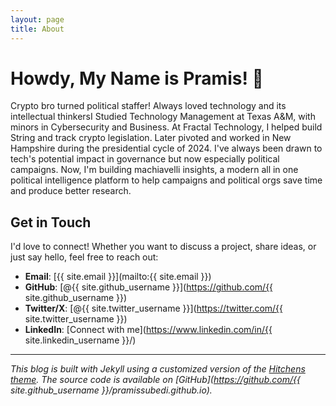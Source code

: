 ```yaml
---
layout: page
title: About
---
```


# Howdy, My Name is Pramis! 👋

Crypto bro turned political staffer!
Always loved technology and its intellectual thinkersI Studied Technology Management at Texas A&M, with minors in Cybersecurity and Business. At Fractal Technology, I helped build String and track crypto legislation. Later pivoted and worked in New Hampshire during the presidential cycle of 2024. I've always been drawn to tech's potential impact in governance but now especially political campaigns. Now, I'm building machiavelli insights, a modern all in one political intelligence platform to help campaigns and political orgs save time and produce better research.

## Get in Touch

I'd love to connect! Whether you want to discuss a project, share ideas, or just say hello, feel free to reach out:

- **Email**: [{{ site.email }}](mailto:{{ site.email }})
- **GitHub**: [@{{ site.github_username }}](https://github.com/{{ site.github_username }})
- **Twitter/X**: [@{{ site.twitter_username }}](https://twitter.com/{{ site.twitter_username }})
- **LinkedIn**: [Connect with me](https://www.linkedin.com/in/{{ site.linkedin_username }}/)

---

*This blog is built with Jekyll using a customized version of the [Hitchens theme](https://github.com/patdryburgh/hitchens). The source code is available on [GitHub](https://github.com/{{ site.github_username }}/pramissubedi.github.io).*
